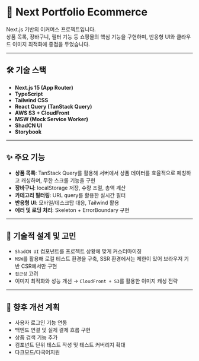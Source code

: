 # 🛒 Next Portfolio Ecommerce

Next.js 기반의 이커머스 프로젝트입니다.  
상품 목록, 장바구니, 필터 기능 등 쇼핑몰의 핵심 기능을 구현하며, 반응형 UI와 클라우드 이미지 최적화에 중점을 두었습니다.

---

## 🛠️ 기술 스택

- **Next.js 15 (App Router)**
- **TypeScript**
- **Tailwind CSS**
- **React Query (TanStack Query)**
- **AWS S3 + CloudFront**
- **MSW (Mock Service Worker)**
- **ShadCN UI**
- **Storybook**

---

## ✨ 주요 기능

- **상품 목록**: TanStack Query를 활용해 서버에서 상품 데이터를 효율적으로 페칭하고 캐싱하며, 무한 스크롤 기능을 구현
- **장바구니**: localStorage 저장, 수량 조절, 총액 계산
- **카테고리 필터링**: URL query를 활용한 실시간 필터
- **반응형 UI**: 모바일/데스크탑 대응, Tailwind 활용
- **에러 및 로딩 처리**: Skeleton + ErrorBoundary 구현

---

## 🔧 기술적 설계 및 고민

- `ShadCN UI` 컴포넌트를 프로젝트 상황에 맞게 커스터마이징
- `MSW`를 활용해 로컬 테스트 환경을 구축, SSR 환경에서는 제한이 있어 브라우저 기반 CSR에서만 구현
- `접근성` 고려
- 이미지 최적화와 성능 개선 → `CloudFront + S3`를 활용한 이미지 캐싱 전략

---

## 📌 향후 개선 계획

- 사용자 로그인 기능 연동
- 백엔드 연결 및 실제 결제 흐름 구현
- 상품 검색 기능 추가
- 컴포넌트 단위 테스트 작성 및 테스트 커버리지 확대
- 다크모드/다국어지원
